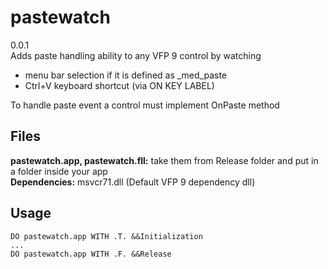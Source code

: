 # pastewatch

0.0.1<br>
Adds paste handling ability to any VFP 9 control by watching
* menu bar selection if it is defined as _med_paste
* Ctrl+V keyboard shortcut (via ON KEY LABEL)

To handle paste event a control must implement OnPaste method<br>


## Files
<b>pastewatch.app, pastewatch.fll:</b> take them from Release folder and put in a folder inside your app
<br>
<b>Dependencies:</b> msvcr71.dll (Default VFP 9 dependency dll)

## Usage
```
DO pastewatch.app WITH .T. &&Initialization
...
DO pastewatch.app WITH .F. &&Release
```
